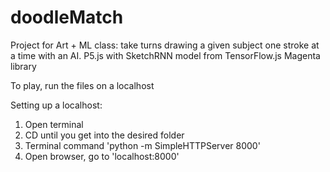 # doodleMatch
Project for Art + ML class: take turns drawing a given subject one stroke at a time with an AI. P5.js with SketchRNN model from TensorFlow.js Magenta library

To play, run the files on a localhost

Setting up a localhost:
 1. Open terminal
 2. CD until you get into the desired folder
 3. Terminal command 'python -m SimpleHTTPServer 8000'
 4. Open browser, go to 'localhost:8000'
